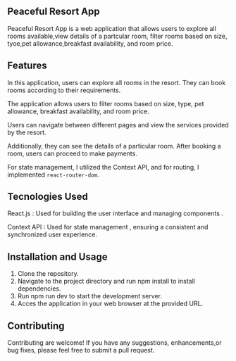 
## Peaceful Resort App
Peaceful Resort App is a web application that allows users to explore
all rooms available,view details of a partcular room, filter rooms based on size, tyoe,pet allowance,breakfast availability, and room price.
## Features


In this application, users can explore all rooms in the resort. They can book rooms according to their requirements. 

The application allows users to filter rooms based on size, type, pet allowance, breakfast availability, and room price.

Users can navigate between different pages and view the services provided by the resort.

Additionally, they can see the details of a particular room. After booking a room, users can proceed to make payments.

For state management, I utilized the Context API, and for routing, I implemented `react-router-dom`.

## Tecnologies Used
React.js : Used for building the user interface and managing components .

Context API : Used for state management , ensuring a consistent and synchronized user experience.

## Installation and Usage

1. Clone the repository.
2. Navigate to the project directory and run npm install to install dependencies.
3. Run npm run dev to start the development server.
4. Acces the application in your web browser at the provided URL.

## Contributing
 Contributing are welcome! If you have any suggestions, enhancements,or bug fixes, please feel free to submit a pull request.









